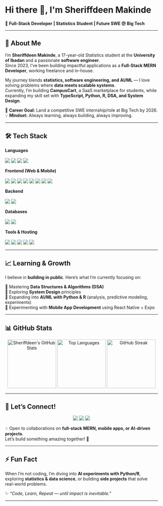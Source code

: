 # Hi there 👋, I'm Sheriffdeen Makinde  

🚀 **Full-Stack Developer | Statistics Student | Future SWE @ Big Tech**

---

## 🌟 About Me  
I’m **Sheriffdeen Makinde**, a 17-year-old Statistics student at the **University of Ibadan** and a passionate **software engineer**.  
Since 2023, I’ve been building impactful applications as a **Full-Stack MERN Developer**, working freelance and in-house.  

My journey blends **statistics, software engineering, and AI/ML** — I love solving problems where **data meets scalable systems**.  
Currently, I’m building **CampusCart**, a SaaS marketplace for students, while expanding my skill set with **TypeScript, Python, R, DSA, and System Design**.  

🎯 **Career Goal:** Land a competitive SWE internship/role at Big Tech by 2026.  
💡 **Mindset:** Always learning, always building, always improving.  

---

## 🛠️ Tech Stack  

<p align="center">

**Languages**  
<br>
<img src="https://img.shields.io/badge/JavaScript-F7DF1E?logo=javascript&logoColor=black" />
<img src="https://img.shields.io/badge/TypeScript-3178C6?logo=typescript&logoColor=white" />
<img src="https://img.shields.io/badge/Python-3776AB?logo=python&logoColor=white" />
<img src="https://img.shields.io/badge/R-276DC3?logo=r&logoColor=white" />

**Frontend (Web & Mobile)**  
<br>
<img src="https://img.shields.io/badge/React-20232A?logo=react&logoColor=61DAFB" />
<img src="https://img.shields.io/badge/Next.js-000000?logo=nextdotjs&logoColor=white" />
<img src="https://img.shields.io/badge/Tailwind_CSS-38B2AC?logo=tailwind-css&logoColor=white" />
<img src="https://img.shields.io/badge/Material_UI-007FFF?logo=mui&logoColor=white" />
<img src="https://img.shields.io/badge/ShadCN-000000?logo=vercel&logoColor=white" />
<img src="https://img.shields.io/badge/Chakra_UI-319795?logo=chakraui&logoColor=white" />
<img src="https://img.shields.io/badge/React_Native-20232A?logo=react&logoColor=61DAFB" />
<img src="https://img.shields.io/badge/Expo-000020?logo=expo&logoColor=white" />

**Backend**  
<br>
<img src="https://img.shields.io/badge/Node.js-43853D?logo=node-dot-js&logoColor=white" />
<img src="https://img.shields.io/badge/Express.js-000000?logo=express&logoColor=white" />

**Databases**  
<br>
<img src="https://img.shields.io/badge/MongoDB-47A248?logo=mongodb&logoColor=white" />
<img src="https://img.shields.io/badge/Firebase-FFCA28?logo=firebase&logoColor=black" />

**Tools & Hosting**  
<br>
<img src="https://img.shields.io/badge/Git-F05032?logo=git&logoColor=white" />
<img src="https://img.shields.io/badge/GitHub-181717?logo=github&logoColor=white" />
<img src="https://img.shields.io/badge/Netlify-00C7B7?logo=netlify&logoColor=white" />
<img src="https://img.shields.io/badge/Vercel-000000?logo=vercel&logoColor=white" />
<img src="https://img.shields.io/badge/Cursor-1F1F1F?logo=visualstudiocode&logoColor=white" />

</p>

---

## 📈 Learning & Growth  
I believe in **building in public**. Here’s what I’m currently focusing on:  

🔹 Mastering **Data Structures & Algorithms (DSA)**  
🔹 Exploring **System Design** principles  
🔹 Expanding into **AI/ML with Python & R** (analysis, predictive modeling, experiments)  
🔹 Experimenting with **Mobile App Development** using React Native + Expo  

---

## 📊 GitHub Stats  

<p align="center">
  <img src="https://github-readme-stats.vercel.app/api?username=mashobtechie&show_icons=true&theme=radical" alt="Sheriffdeen's GitHub Stats" height="160"/>
  <img src="https://github-readme-stats.vercel.app/api/top-langs/?username=mashobtechie&layout=compact&theme=radical" alt="Top Languages" height="160"/>
  <img src="https://github-readme-streak-stats.herokuapp.com?user=mashobtechie&theme=radical" alt="GitHub Streak" height="160"/>
</p>

---

## 🤝 Let’s Connect!  

<p align="center">
  <a href="mailto:sheriffdeenmakinde@gmail.com"><img src="https://img.shields.io/badge/Email-D14836?logo=gmail&logoColor=white" /></a>
  <a href="https://www.linkedin.com/in/sheriffdeen-makinde-9688b1343"><img src="https://img.shields.io/badge/LinkedIn-0A66C2?logo=linkedin&logoColor=white" /></a>
  <a href="https://x.com/mashob_techie"><img src="https://img.shields.io/badge/Twitter-1DA1F2?logo=twitter&logoColor=white" /></a>
</p>

💡 Open to collaborations on **full-stack MERN, mobile apps, or AI-driven projects**.  
Let’s build something amazing together! 🚀  

---

## ⚡ Fun Fact  
When I’m not coding, I’m diving into **AI experiments with Python/R**, exploring **statistics & data science**, or building **side projects** that solve real-world problems.  

✨ *“Code, Learn, Repeat — until impact is inevitable.”*  

---

 
